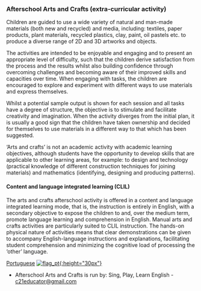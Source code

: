 ### Afterschool Arts and Crafts (extra-curricular activity)

Children are guided to use a wide variety of natural and man-made materials (both new and recycled) and media, including: textiles, paper products, plant materials, recycled plastics, clay, paint, oil pastels etc. to produce a diverse range of 2D and 3D artworks and objects.  

The activities are intended to be enjoyable and engaging and to present an appropriate level of difficulty, such that the children derive satisfaction from the process and the results whilst also building confidence through overcoming challenges and becoming aware of their improved skills and capacities over time. When engaging with tasks, the children are encouraged to explore and experiment with different ways to use materials and express themselves.  

Whilst a potential sample output is shown for each session and all tasks have a degree of structure, the objective is to stimulate and facilitate creativity and imagination. When the activity diverges from the initial plan, it is usually a good sign that the children have taken ownership and decided for themselves to use materials in a different way to that which has been suggested.  

‘Arts and crafts’ is not an academic activity with academic learning objectives, although students have the opportunity to develop skills that are applicable to other learning areas, for example: to design and technology (practical knowledge of different construction techniques for joining materials) and mathematics (identifying, designing and producing patterns).  

#### Content and language integrated learning (CLIL)

The arts and crafts afterschool activity is offered in a content and language integrated learning mode, that is, the instruction is entirely in English, with a secondary objective to expose the children to and, over the medium term, promote language learning and comprehension in English. Manual arts and crafts activities are particularly suited to CLIL instruction. The hands-on physical nature of activities means that clear demonstrations can be given to accompany English-language instructions and explanations, facilitating student comprehension and minimizing the cognitive load of processing the ‘other’ language.   

[Portuguese](https://tangerina-pt.github.io/Tangerina/Arts_and_Crafts_pt) [![flag_pt](https://1blockatatime.github.io/English/images2/flag_pt.png){:height="30px"}](https://tangerina-pt.github.io/Tangerina/Arts_and_Crafts_pt)  
* Afterschool Arts and Crafts is run by: Sing, Play, Learn English - c21educator@gmail.com  
